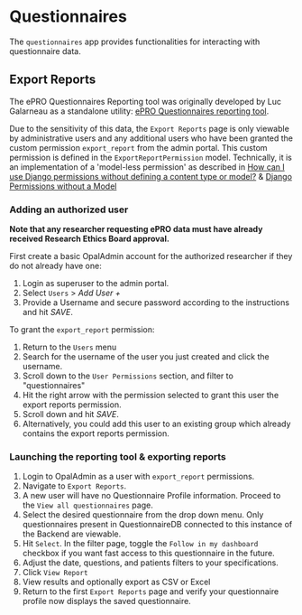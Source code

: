 <!--
SPDX-FileCopyrightText: Copyright (C) 2022 Opal Health Informatics Group at the Research Institute of the McGill University Health Centre <john.kildea@mcgill.ca>

SPDX-License-Identifier: AGPL-3.0-or-later
-->

# Questionnaires

The `questionnaires` app provides functionalities for interacting with questionnaire data.

## Export Reports

The ePRO Questionnaires Reporting tool was originally developed by Luc Galarneau as a standalone utility: [ePRO Questionnaires reporting tool][questionnaire-reporting-repo].

Due to the sensitivity of this data, the `Export Reports` page is only viewable by administrative users and any additional users who have been granted the custom permission `export_report` from the admin portal. This custom permission is defined in the `ExportReportPermission` model. Technically, it is an implementation of a 'model-less permission' as described in [How can I use Django permissions without defining a content type or model?][django-modelless-perms-stackoverflow] & [Django Permissions without a Model][django-modelless-perms-github]

### Adding an authorized user

**Note that any researcher requesting ePRO data must have already received Research Ethics Board approval.**

First create a basic OpalAdmin account for the authorized researcher if they do not already have one:

1. Login as superuser to the admin portal.
2. Select `Users` > *Add User +*
3. Provide a Username and secure password according to the instructions and hit *SAVE*.

To grant the `export_report` permission:

1. Return to the `Users` menu
2. Search for the username of the user you just created and click the username.
3. Scroll down to the `User Permissions` section, and filter to "questionnaires"
4. Hit the right arrow with the permission selected to grant this user the export reports permission.
5. Scroll down and hit *SAVE*.
6. Alternatively, you could add this user to an existing group which already contains the export reports permission.

### Launching the reporting tool & exporting reports

1. Login to OpalAdmin as a user with `export_report` permissions.
2. Navigate to `Export Reports`.
3. A new user will have no Questionnaire Profile information. Proceed to the `View all questionnaires` page.
4. Select the desired questionnaire from the drop down menu. Only questionnaires present in QuestionnaireDB connected to this instance of the Backend are viewable.
5. Hit `Select`. In the filter page, toggle the `Follow in my dashboard` checkbox if you want fast access to this questionnaire in the future.
6. Adjust the date, questions, and patients filters to your specifications.
7. Click `View Report`
8. View results and optionally export as CSV or Excel
9. Return to the first `Export Reports` page and verify your questionnaire profile now displays the saved questionnaire.

<!-- Link identifiers -->

[django-modelless-perms-github]: https://github.com/surfer190/fixes/blob/master/docs/django/django-permissions-without-a-model.md
[django-modelless-perms-stackoverflow]: https://stackoverflow.com/questions/13932774/how-can-i-use-django-permissions-without-defining-a-content-type-or-model
[questionnaire-reporting-repo]: https://gitlab.com/opalmedapps/opalquestionnairesDB
